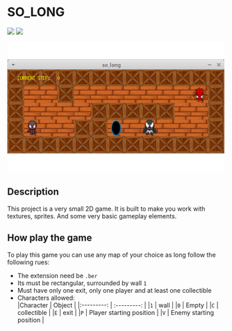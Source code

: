 # SO_LONG

![](https://img.shields.io/badge/Language-C-blue)
![](https://img.shields.io/badge/School-42-black)

![map](map_files/map.ber.png)

## Description  
 This project is a very small 2D game. It is built to make you work with
textures, sprites. And some very basic gameplay elements.

## How play the game
To play this game you can use any map of your choice as long follow the following rues:

* The extension need be `.ber`
* Its must be rectangular, surrounded by wall `1`
* Must have only one exit, only one player and at least one collectible
* Characters allowed:  
|Character   | Object                   |
|:---------: | :---------:				|
|`1`         | wall						|
|`0`         | Empty					|
|`C`         | collectible				|
|`E`         | exit 					|
|`P`         | Player starting position	|
|`V`         | Enemy starting position	|





